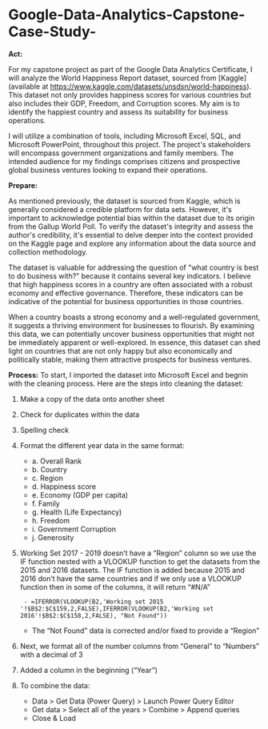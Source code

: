# Google-Data-Analytics-Capstone-Case-Study-

**Act:**

For my capstone project as part of the Google Data Analytics Certificate, I will analyze the World Happiness Report dataset, sourced from [Kaggle] (available at https://www.kaggle.com/datasets/unsdsn/world-happiness). This dataset not only provides happiness scores for various countries but also includes their GDP, Freedom, and Corruption scores. My aim is to identify the happiest country and assess its suitability for business operations.

I will utilize a combination of tools, including Microsoft Excel, SQL, and Microsoft PowerPoint, throughout this project. The project's stakeholders will encompass government organizations and family members. The intended audience for my findings comprises citizens and prospective global business ventures looking to expand their operations.


**Prepare:**

As mentioned previously, the dataset is sourced from Kaggle, which is generally considered a credible platform for data sets. However, it's important to acknowledge potential bias within the dataset due to its origin from the Gallup World Poll. To verify the dataset's integrity and assess the author's credibility, it's essential to delve deeper into the context provided on the Kaggle page and explore any information about the data source and collection methodology.

The dataset is valuable for addressing the question of "what country is best to do business with?" because it contains several key indicators. I believe that high happiness scores in a country are often associated with a robust economy and effective governance. Therefore, these indicators can be indicative of the potential for business opportunities in those countries.

When a country boasts a strong economy and a well-regulated government, it suggests a thriving environment for businesses to flourish. By examining this data, we can potentially uncover business opportunities that might not be immediately apparent or well-explored. In essence, this dataset can shed light on countries that are not only happy but also economically and politically stable, making them attractive prospects for business ventures.


**Process:**
To start, I imported the dataset into Microsoft Excel and begnin with the cleaning process. Here are the steps into cleaning the dataset:
1. Make a copy of the data onto another sheet
2. Check for duplicates within the data 
3. Spelling check
4. Format the different year data in the same format:
   - a. Overall Rank
   - b. Country
   - c. Region
   - d. Happiness score
   - e. Economy (GDP per capita)
   - f. Family 
   - g. Health (Life Expectancy)
   - h. Freedom
   - i. Government Corruption
   - j. Generosity

5. Working Set 2017 - 2019 doesn’t have a “Region” column so we use the IF function nested with a VLOOKUP function to get the datasets from the 2015 and 2016 datasets. The IF function is added because 2015 and 2016 don’t have the same countries and if we only use a VLOOKUP function then in some of the columns, it will return “#N/A”

        - =IFERROR(VLOOKUP(B2,'Working set 2015 '!$B$2:$C$159,2,FALSE),IFERROR(VLOOKUP(B2,'Working set 2016'!$B$2:$C$158,2,FALSE), "Not Found"))
   
   - The “Not Found” data is corrected and/or fixed to provide a “Region” 

7. Next, we format all of the number columns from “General” to “Numbers” with a decimal of 3
8. Added a column in the beginning (“Year”)
9. To combine the data:
   -  Data > Get Data (Power Query) > Launch Power Query Editor 
   -  Get data > Select all of the years > Combine > Append queries 
   -  Close & Load 

